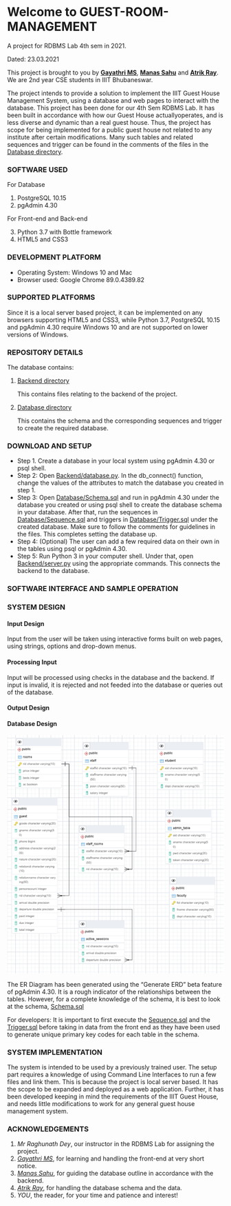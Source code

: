 # Welcome to GUEST-ROOM-MANAGEMENT
A project for RDBMS Lab 4th sem in 2021.

Dated: 23.03.2021

This project is brought to you by **[Gayathri MS](https://github.com/gayathri-ms)**, 
**[Manas Sahu](https://github.com/Zangetsu112)** and **[Atrik Ray](https://github.com/AtrikGit6174)**.
We are 2nd year CSE students in IIIT Bhubaneswar.

The project intends to provide a solution to implement the IIIT Guest House Management System, 
using a database and web pages to interact with the database. This project has been done for our 4th Sem RDBMS Lab. 
It has been built in accordance with how our Guest House actuallyoperates, and is less diverse and dynamic than a 
real guest house. Thus, the project has scope for being implemented for a public guest house not related to any 
institute after certain modifications. Many such tables and related sequences and trigger can be found in the comments 
of the files in the [Database directory](Database).


### SOFTWARE USED
For Database

1. PostgreSQL 10.15
2. pgAdmin 4.30

For Front-end and Back-end

3. Python 3.7 with Bottle framework
4. HTML5 and CSS3

### DEVELOPMENT PLATFORM
* Operating System: Windows 10 and Mac
* Browser used: Google Chrome 89.0.4389.82

### SUPPORTED PLATFORMS
Since it is a local server based project, it can be implemented on any browsers supporting HTML5 and CSS3,
while Python 3.7, PostgreSQL 10.15 and pgAdmin 4.30 require Windows 10 and are not supported on lower 
versions of Windows.

### REPOSITORY DETAILS
The database contains:
1. [Backend directory](Backend) 

    This contains files relating to the backend of the project. 
    
2. [Database directory](Database)

    This contains the schema and the corresponding sequences and trigger to create the required database.
    
### DOWNLOAD AND SETUP
* Step 1. Create a database in your local system using pgAdmin 4.30 or psql shell.
* Step 2: Open [Backend/database.py](Backend/database.py). In the db_connect() function, change the values of the 
attributes to match the database you created in step 1.
* Step 3: Open [Database/Schema.sql](Database/Schema.sql) and run in pgAdmin 4.30 under the database you created or 
using psql shell to create the database schema in your database. After that, run the sequences in 
[Database/Sequence.sql](Database/Sequence.sql) and triggers in [Database/Trigger.sql](Database/Trigger.sql) under the created 
database. Make sure to follow the comments for guidelines in the files. This completes setting the database up.
* Step 4: (Optional) The user can add a few required data on their own in the tables using psql or pgAdmin 4.30.
* Step 5: Run Python 3 in your computer shell. Under that, open [Backend/server.py](Backend/server.py) using the appropriate 
commands. This connects the backend to the database.

### SOFTWARE INTERFACE AND SAMPLE OPERATION

### SYSTEM DESIGN
#### Input Design
Input from the user will be taken using interactive forms built on web pages, using strings, options 
and drop-down menus. 

#### Processing Input
Input will be processed using checks in the database and the backend. If input is invalid, it is rejected 
and not feeded into the database or queries out of the database.

#### Output Design


#### Database Design
<img src="/Database/SchemaERD.PNG">

The ER Diagram has been generated using the “Generate ERD” beta feature of pgAdmin 4.30. It is a rough indicator of the 
relationships between the tables. However, for a complete knowledge of the schema, it is best to look at the schema,
[Schema.sql](Database/Schema.sql) 

For developers: It is important to first execute the 
[Sequence.sql](/Database/Sequence.sql) and the 
[Trigger.sql](Database/Trigger.sql) before taking in data 
from the front end as they have been used to generate unique primary key codes for each table in the schema.

### SYSTEM IMPLEMENTATION
The system is intended to be used by a previously trained user. The setup part requires a knowledge of using Command Line 
Interfaces to run a few files and link them. This is because the project is local server based. It has the scope to be expanded 
and deployed as a web application. Further, it has been developed keeping in mind the requirements of the IIIT Guest House, and 
needs little modifications to work for any general guest house management system.


### ACKNOWLEDGEMENTS
1. _Mr Raghunath Dey_, our instructor in the RDBMS Lab for assigning the project.
2. _[Gayathri MS](https://github.com/gayathri-ms)_, for learning and handling the front-end at very short notice.
3. _[Manas Sahu](https://github.com/Zangetsu112)_, for guiding the database outline in accordance with the backend.
4. _[Atrik Ray](https://github.com/AtrikGit6174)_, for handling the database schema and the data.
6. _YOU_, the reader, for your time and patience and interest!
